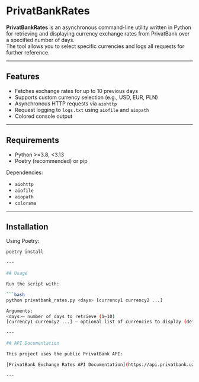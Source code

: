 # PrivatBankRates

**PrivatBankRates** is an asynchronous command-line utility written in Python for retrieving and displaying currency exchange rates from PrivatBank over a specified number of days.  
The tool allows you to select specific currencies and logs all requests for further reference.

---

## Features

- Fetches exchange rates for up to 10 previous days
- Supports custom currency selection (e.g., USD, EUR, PLN)
- Asynchronous HTTP requests via `aiohttp`
- Request logging to `logs.txt` using `aiofile` and `aiopath`
- Colored console output

---

## Requirements

- Python >=3.8, <3.13
- Poetry (recommended) or pip

Dependencies:

- `aiohttp`
- `aiofile`
- `aiopath`
- `colorama`

---

## Installation

Using Poetry:

```bash
poetry install

--- 

## Usage

Run the script with:

```bash
python privatbank_rates.py <days> [currency1 currency2 ...]

Arguments:
<days>— number of days to retrieve (1–10)
[currency1 currency2 ...] — optional list of currencies to display (default: USD, EUR)

--- 

## API Documentation

This project uses the public PrivatBank API:

[PrivatBank Exchange Rates API Documentation](https://api.privatbank.ua/#p24/exchange)

---

